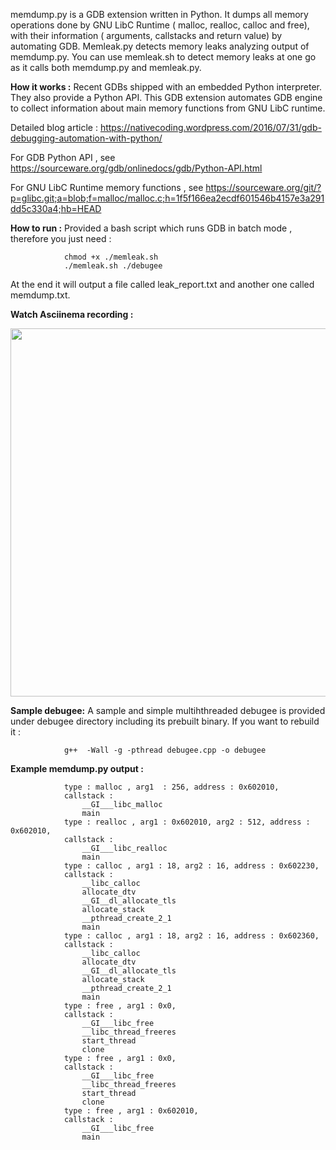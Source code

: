 memdump.py is a GDB extension written in Python. It dumps all memory operations done by GNU LibC Runtime ( malloc, realloc, calloc and free),
with their information ( arguments, callstacks and return value) by automating GDB. Memleak.py detects memory leaks analyzing output
of memdump.py. You can use memleak.sh to detect memory leaks at one go as it calls both memdump.py and memleak.py.

**How it works :** Recent GDBs shipped with an embedded Python interpreter. They also provide a Python API. This GDB extension
automates GDB engine to collect information about main memory functions from GNU LibC runtime.

Detailed blog article : https://nativecoding.wordpress.com/2016/07/31/gdb-debugging-automation-with-python/

For GDB Python API , see https://sourceware.org/gdb/onlinedocs/gdb/Python-API.html

For GNU LibC Runtime memory functions , see https://sourceware.org/git/?p=glibc.git;a=blob;f=malloc/malloc.c;h=1f5f166ea2ecdf601546b4157e3a291dd5c330a4;hb=HEAD

**How to run :** Provided a bash script which runs GDB in batch mode , therefore you just need :

				chmod +x ./memleak.sh 
				./memleak.sh ./debugee
				
At the end it will output a file called leak_report.txt and another one called memdump.txt.

**Watch Asciinema recording :** 



<a href="https://asciinema.org/a/8omw4c7xpqmp7sv6yud4d1kih" target="_blank"><img src="https://asciinema.org/a/1t658f4gnp6gi2fswoft42bmn.png" width="589"/></a>
										
**Sample debugee:** A sample and simple multihthreaded debugee is provided under debugee directory including its prebuilt binary. If you want to rebuild it :

				g++  -Wall -g -pthread debugee.cpp -o debugee

**Example memdump.py output :**

				type : malloc , arg1  : 256, address : 0x602010,
				callstack : 
					__GI___libc_malloc
					main
				type : realloc , arg1 : 0x602010, arg2 : 512, address : 0x602010,
				callstack : 
					__GI___libc_realloc
					main
				type : calloc , arg1 : 18, arg2 : 16, address : 0x602230,
				callstack : 
					__libc_calloc
					allocate_dtv
					__GI__dl_allocate_tls
					allocate_stack
					__pthread_create_2_1
					main
				type : calloc , arg1 : 18, arg2 : 16, address : 0x602360,
				callstack : 
					__libc_calloc
					allocate_dtv
					__GI__dl_allocate_tls
					allocate_stack
					__pthread_create_2_1
					main
				type : free , arg1 : 0x0,
				callstack : 
					__GI___libc_free
					__libc_thread_freeres
					start_thread
					clone
				type : free , arg1 : 0x0,
				callstack : 
					__GI___libc_free
					__libc_thread_freeres
					start_thread
					clone
				type : free , arg1 : 0x602010,
				callstack : 
					__GI___libc_free
					main